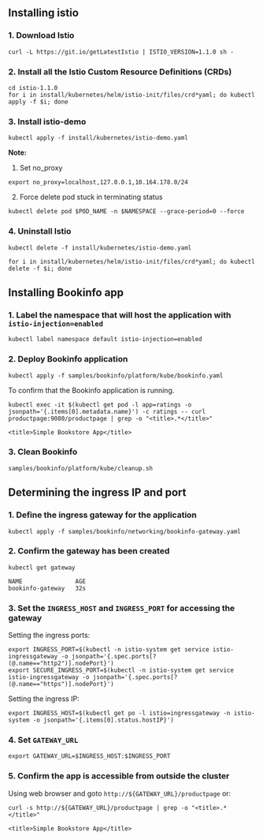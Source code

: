 ## Installing istio

### 1. Download Istio
```console
curl -L https://git.io/getLatestIstio | ISTIO_VERSION=1.1.0 sh -
```
### 2. Install all the Istio Custom Resource Definitions (CRDs)
```console
cd istio-1.1.0
for i in install/kubernetes/helm/istio-init/files/crd*yaml; do kubectl apply -f $i; done
```

### 3. Install istio-demo
```console
kubectl apply -f install/kubernetes/istio-demo.yaml
```

**Note:**  
1. Set no_proxy

`export no_proxy=localhost,127.0.0.1,10.164.178.0/24`

2. Force delete pod stuck in terminating status

`kubectl delete pod $POD_NAME -n $NAMESPACE --grace-period=0 --force`

### 4. Uninstall Istio

```console
kubectl delete -f install/kubernetes/istio-demo.yaml

for i in install/kubernetes/helm/istio-init/files/crd*yaml; do kubectl delete -f $i; done
```

## Installing Bookinfo app

### 1. Label the namespace that will host the application with `istio-injection=enabled`
```console
kubectl label namespace default istio-injection=enabled
```

### 2. Deploy Bookinfo application
```console
kubectl apply -f samples/bookinfo/platform/kube/bookinfo.yaml
```

To confirm that the Bookinfo application is running.
```console
kubectl exec -it $(kubectl get pod -l app=ratings -o jsonpath='{.items[0].metadata.name}') -c ratings -- curl productpage:9080/productpage | grep -o "<title>.*</title>"

<title>Simple Bookstore App</title>
```

### 3. Clean Bookinfo
```console
samples/bookinfo/platform/kube/cleanup.sh
```

## Determining the ingress IP and port

### 1. Define the ingress gateway for the application
```console
kubectl apply -f samples/bookinfo/networking/bookinfo-gateway.yaml
```

### 2. Confirm the gateway has been created
```console
kubectl get gateway

NAME               AGE
bookinfo-gateway   32s
```

### 3. Set the `INGRESS_HOST` and `INGRESS_PORT` for accessing the gateway

Setting the ingress ports:
```console
export INGRESS_PORT=$(kubectl -n istio-system get service istio-ingressgateway -o jsonpath='{.spec.ports[?(@.name=="http2")].nodePort}')
export SECURE_INGRESS_PORT=$(kubectl -n istio-system get service istio-ingressgateway -o jsonpath='{.spec.ports[?(@.name=="https")].nodePort}')
```

Setting the ingress IP:
```console
export INGRESS_HOST=$(kubectl get po -l istio=ingressgateway -n istio-system -o jsonpath='{.items[0].status.hostIP}')
```

### 4. Set `GATEWAY_URL`
```console
export GATEWAY_URL=$INGRESS_HOST:$INGRESS_PORT
```

### 5. Confirm the app is accessible from outside the cluster
Using web browser and goto `http://${GATEWAY_URL}/productpage` or:
```console
curl -s http://${GATEWAY_URL}/productpage | grep -o "<title>.*</title>"

<title>Simple Bookstore App</title>
```

